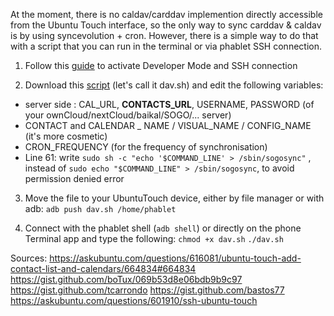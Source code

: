 At the moment, there is no caldav/carddav implemention directly accessible from the Ubuntu Touch interface, so the only way to sync carddav & caldav is by using syncevolution + cron.
However, there is a simple way to do that with a script that you can run in the terminal or via phablet SSH connection.

1) Follow this [guide](https://wiki.ubports.com/wiki/How-to-use-adb-from-ubuntu-desktop) to activate Developer Mode and SSH connection

2) Download this [script](https://gist.github.com/bastos77/0c47a94dd0bf3e394f879c0ff42b7839) (let's call it dav.sh) and edit the following variables: 
- server side : CAL_URL, **CONTACTS_URL**, USERNAME, PASSWORD (of your ownCloud/nextCloud/baikal/SOGO/... server)
- CONTACT and CALENDAR _ NAME / VISUAL_NAME / CONFIG_NAME (it's more cosmetic)
- CRON_FREQUENCY (for the frequency of synchronisation)
- Line 61: write ```sudo sh -c "echo '$COMMAND_LINE' > /sbin/sogosync"``` , instead of ```sudo echo "$COMMAND_LINE" > /sbin/sogosync```, to avoid permission denied error

3) Move the file to your UbuntuTouch device, either by file manager or with adb: 
```adb push dav.sh /home/phablet```

4) Connect with the phablet shell (```adb shell```) or directly on the phone Terminal app and type the following:
```chmod +x dav.sh```
```./dav.sh```


Sources:
https://askubuntu.com/questions/616081/ubuntu-touch-add-contact-list-and-calendars/664834#664834
https://gist.github.com/boTux/069b53d8e06bdb9b9c97
https://gist.github.com/tcarrondo
https://gist.github.com/bastos77
https://askubuntu.com/questions/601910/ssh-ubuntu-touch